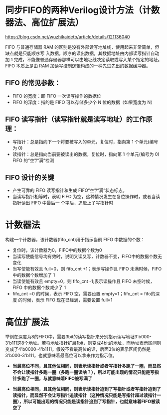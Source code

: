 # 同步FIFO的两种Verilog设计方法（计数器法、高位扩展法）
https://blog.csdn.net/wuzhikaidetb/article/details/121136040

FIFO 与普通存储器 RAM 的区别是没有外部读写地址线，使用起来非常简单，但缺点就是只能顺序写 入数据，顺序的读出数据，其数据地址由内部读写指针自动加 1 完成，不能像普通存储器那样可以由地址线决定读取或写入某个指定的地址。 FIFO 本质上是由 RAM 加读写控制逻辑构成的一种先进先出的数据缓冲器。

## FIFO 的常见参数：

- FIFO 的宽度：即 FIFO 一次读写操作的数据位
- FIFO 的深度：指的是 FIFO 可以存储多少个 N 位的数据（如果宽度为 N）

## FIFO 读写指针（读写指针就是读写地址）的工作原理：

- 写指针：总是指向下一个将要被写入的单元，复位时，指向第 1 个单元(编号为 0) 
- 读指针：总是指向当前要被读出的数据，复位时，指向第 1 个单元(编号为 0) FIFO 的“空”/“满”检测 

 ## FIFO 设计的关键
 - 产生可靠的 FIFO 读写指针和生成 FIFO“空”/“满”状态标志。 
 - 当读写指针相等时，表明 FIFO 为空，这种情况发生在复位操作时，或者当读指针读出 FIFO 中最后一 个字后，追赶上了写指针时


 # 计数器法

   构建一个计数器，该计数器(fifo_cnt)用于指示当前 FIFO 中数据的个数：

- 复位时，该计数器为0，FIFO中的数据个数为0
- 当读写使能信号均有效时，说明又读又写，计数器不变，FIFO中的数据个数无变化
- 当写使能有效且 full=0，则 fifo_cnt +1；表示写操作且 FIFO 未满时候，FIFO 中的数据个数增加了 1 
- 当读使能有效且 empty=0，则 fifo_cnt -1;表示读操作且 FIFO 未空时候，FIFO 中的数据个数减少了 1 
- fifo_cnt =0 的时候，表示 FIFO 空，需要设置 empty=1；fifo_cnt = fifo的深度 的时候，表示 FIFO 现在已经满，需要设置 full=1


# 高位扩展法
 举例在深度为8的FIFO中，需要3bit的读写指针来分别指示读写地址3'b000-3'b111这8个地址。若将地址指针扩展1bit，则变成4bit的地址，而地址表示区间则变成了4'b0000-4'b1111。假设不看最高位的话，后面3位的表示区间仍然是3'b000-3'b111，也就意味着最高位可以拿来作为指示位。

- **当最高位不同，且其他位相同，则表示读指针或者写指针多跑了一圈，而显然不会让读指针多跑一圈（多跑一圈读啥？），所以可能出现的情况只能是写指针多跑了一圈，与就意味着FIFO被写满了**

- **当最高位相同，且其他位相同，则表示读指针追到了写指针或者写指针追到了读指针，而显然不会让写指针追读指针（这种情况只能是写指针超过读指针一圈），所以可能出现的情况只能是读指针追到了写指针，也就意味着FIFO被读空了**